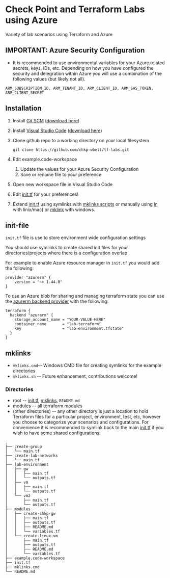 # Check Point and Terraform Labs using Azure
Variety of lab scenarios using Terraform and Azure

## IMPORTANT: Azure Security Configuration

- It is recommended to use environmental variables for your Azure related secrets, keys, IDs, etc.  Depending on how you have configured the security and delegration within Azure you will use a combination of the following values (but likely not all).

```
ARM_SUBSCRIPTION_ID, ARM_TENANT_ID, ARM_CLIENT_ID, ARM_SAS_TOKEN, ARM_CLIENT_SECRET
```
## Installation

1. Install [Git SCM](https://git-scm.com/) ([download here](https://git-scm.com/downloads))
1. Install [Visual Studio Code](https://code.visualstudio.com/) ([download here](https://code.visualstudio.com/Download))
1. Clone github repo to a working directory on your local filesystem

    `git clone https://github.com/chkp-wbelt/tf-labs.git`
1. Edit example.code-workspace
   1. Update the values for your Azure Security Configuration
   1. Save or rename file to your preference
1. Open new workspace file in Visual Studio Code
1. Edit [init.tf](#init-file) for your preferences!
1. Extend [init.tf](#init-file) using symlinks with [mklinks scripts](#mklinks) or manually using [ln](https://kb.iu.edu/d/abbe) with linix/mac) or [mklink](https://docs.microsoft.com/en-us/windows-server/administration/windows-commands/mklink)  with windows.

## init-file

`init.tf` file is use to store environment wide configuration settings

You should use symlinks to create shared init files for your directories/projects where there is a configuration overlap.

For example to enable Azure resource manager in `init.tf` you would add the following:
```
provider "azurerm" {
    version = "~> 1.44.0"
}
```
To use an Azure blob for sharing and managing terraform state you can use the [azurerm backend provider](https://www.terraform.io/docs/backends/types/azurerm.html) with the following:
```
terraform {
  backend "azurerm" {
    storage_account_name = "YOUR-VALUE-HERE"
    container_name       = "lab-terraform"
    key                  = "lab-environment.tfstate"
  }
}
```
## mklinks

- `mklinks.cmd`-- Windows CMD file for creating symlinks for the example directories
- `mklinks.sh` -- Future enhancement, contributions welcome!

### Directories
- root -- [init.tf](#init-file), [mklinks](#mklinks), `README.md`
- modules -- all terraform modules
- (other directories) -- any other directory is just a location to hold Terraform files for a particular project, environment, test, etc, however you choose to categorize your scenarios and configurations.  For convenience it is recommended to symlink back to the main [init.tf](#init-file) if you wish to have some shared configurations.

```
.
├── create-group
│   └── main.tf
├── create-lab-networks
│   └── main.tf
├── lab-environment
│   ├── gw
│   │   ├── main.tf
│   │   └── outputs.tf
│   ├── vm
│   │   ├── main.tf
│   │   └── outputs.tf
│   └── vm2
│       ├── main.tf
│       └── outputs.tf
├── modules
│   ├── create-chkp-gw
│   │   ├── main.tf
│   │   ├── outputs.tf
│   │   ├── README.md
│   │   └── variables.tf
│   └── create-linux-vm
│       ├── main.tf
│       ├── outputs.tf
│       ├── README.md
│       └── variables.tf
├── example.code-workspace
├── init.tf
├── mklinks.cmd
└── README.md
```

